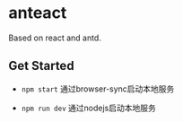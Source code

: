 # anteact
Based on react and antd.

## Get Started
- `npm start` 通过browser-sync启动本地服务

- `npm run dev` 通过nodejs启动本地服务
